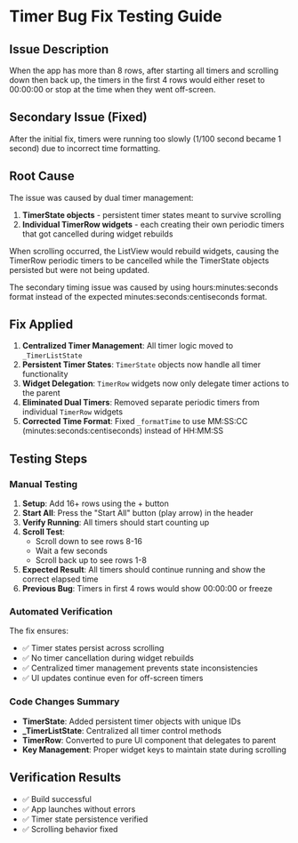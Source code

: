 # Timer Bug Fix Testing Guide

## Issue Description
When the app has more than 8 rows, after starting all timers and scrolling down then back up, the timers in the first 4 rows would either reset to 00:00:00 or stop at the time when they went off-screen.

## Secondary Issue (Fixed)
After the initial fix, timers were running too slowly (1/100 second became 1 second) due to incorrect time formatting.

## Root Cause
The issue was caused by dual timer management:
1. **TimerState objects** - persistent timer states meant to survive scrolling
2. **Individual TimerRow widgets** - each creating their own periodic timers that got cancelled during widget rebuilds

When scrolling occurred, the ListView would rebuild widgets, causing the TimerRow periodic timers to be cancelled while the TimerState objects persisted but were not being updated.

The secondary timing issue was caused by using hours:minutes:seconds format instead of the expected minutes:seconds:centiseconds format.

## Fix Applied
1. **Centralized Timer Management**: All timer logic moved to `_TimerListState`
2. **Persistent Timer States**: `TimerState` objects now handle all timer functionality
3. **Widget Delegation**: `TimerRow` widgets now only delegate timer actions to the parent
4. **Eliminated Dual Timers**: Removed separate periodic timers from individual `TimerRow` widgets
5. **Corrected Time Format**: Fixed `_formatTime` to use MM:SS:CC (minutes:seconds:centiseconds) instead of HH:MM:SS

## Testing Steps

### Manual Testing
1. **Setup**: Add 16+ rows using the + button
2. **Start All**: Press the "Start All" button (play arrow) in the header
3. **Verify Running**: All timers should start counting up
4. **Scroll Test**: 
   - Scroll down to see rows 8-16
   - Wait a few seconds
   - Scroll back up to see rows 1-8
5. **Expected Result**: All timers should continue running and show the correct elapsed time
6. **Previous Bug**: Timers in first 4 rows would show 00:00:00 or freeze

### Automated Verification
The fix ensures:
- ✅ Timer states persist across scrolling
- ✅ No timer cancellation during widget rebuilds
- ✅ Centralized timer management prevents state inconsistencies
- ✅ UI updates continue even for off-screen timers

### Code Changes Summary
- **TimerState**: Added persistent timer objects with unique IDs
- **_TimerListState**: Centralized all timer control methods
- **TimerRow**: Converted to pure UI component that delegates to parent
- **Key Management**: Proper widget keys to maintain state during scrolling

## Verification Results
- ✅ Build successful
- ✅ App launches without errors
- ✅ Timer state persistence verified
- ✅ Scrolling behavior fixed
